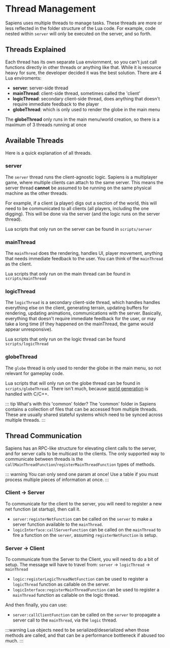 # Thread Management

Sapiens uses multiple threads to manage tasks. These threads are more or less reflected in the folder structure of the Lua code. For example, code nested within `server` will only be executed on the server, and so forth.

## Threads Explained

Each thread has its own separate Lua enviornment, so you can't just call functions directly in other threads or anything like that. While it is resource heavy for sure, the developer decided it was the best solution. There are 4 Lua enviroments:

- **server**: server-side thread
- **mainThread**: client-side thread, sometimes called the 'client'
- **logicThread**: secondary client-side thread, does anything that doesn't require immediate feedback to the player
- **globeThread**: which is only used to render the globe in the main menu

The **globeThread** only runs in the main menu/world creation, so there is a maximum of 3 threads running at once

## Available Threads

Here is a quick explanation of all threads.

### server

The `server` thread runs the client-agnostic logic. Sapiens is a multiplayer game, where multiple clients can attach to the same server. This means the server thread **cannot** be assumed to be running on the same physical machine as the other threads.

For example, if a client (a player) digs out a section of the world, this will need to be communicated to all clients (all players, including the one digging). This will be done via the server (and the logic runs on the server thread).

Lua scripts that only run on the server can be found in `scripts/server`

### mainThread

The `mainThread` does the rendering, handles UI, player movement, anything that needs immediate feedback to the user. You can think of the `mainThread` as the client.

Lua scripts that only run on the main thread can be found in `scripts/mainThread`

### logicThread

The `logicThread` is a secondary client-side thread, which handles handles everything else on the client, generating terrain, updating buffers for rendering, updating animations, communications with the server. Basically, everything that doesn't require immediate feedback for the user, or may take a long time (if they happened on the mainThread, the game would appear unresponsive).

Lua scripts that only run on the logic thread can be found `scripts/logicThread`

### globeThread

The `globe` thread is only used to render the globe in the main menu, so not relevant for gameplay code.

Lua scripts that will only run on the globe thread can be found in `scripts/globeThread`. There isn't much, because [world generation](/docs/scripting/worldgen.md) is handled with C/C++.

::: tip What's with this 'common' folder?
The 'common' folder in Sapiens contains a collection of files that can be accessed from multiple threads. These are usually shared stateful systems which need to be synced across multiple threads.
:::

## Thread Communication

Sapiens has an RPC-like structure for elevating client calls to the server, and for server calls to be multicast to the clients. The only supported way to communicate between threads is the `callMainThreadFunction`/`registerMainThreadFunction` types of methods.

::: warning
You can only send one param at once! Use a table if you must process multiple pieces of information at once.
:::

### Client -> Server

To communicate for the client to the server, you will need to register a new net function (at startup), then call it.

- `server:registerNetFunction` can be called on the `server` to make a server function available to the `mainThread`.
- `logicInterface:callServerFunction` can be called on the `mainThread` to fire a function on the `server`, assuming `registerNetFunction` is setup.

### Server -> Client

To communicate from the Server to the Client, you will need to do a bit of setup. The message will have to travel from: `server` -> `logicThread` -> `mainThread`

- `logic:registerLogicThreadNetFunction` can be used to register a `logicThread` function as callable on the server.
- `logicInterface:registerMainThreadFunction` can be used to register a `mainThread` function as callable on the logic thread.

And then finally, you can use:

- `server:callClientFunction` can be called on the `server` to propagate a server call to the `mainThread`, via the `logic` thread.

:::warning
Lua objects need to be serialized/deserialized when those methods are called, and that can be a performance bottleneck if abused too much.
:::
